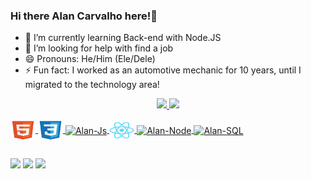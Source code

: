 ### Hi there Alan Carvalho here!👋


- 🌱 I’m currently learning Back-end with Node.JS
- 🤔 I’m looking for help with find a job
- 😄 Pronouns: He/Him (Ele/Dele)
- ⚡ Fun fact: I worked as an automotive mechanic for 10 years, until I migrated to the technology area!

<div align="center">
  <a href="https://github.com/Alan-JSantana">
  <img height="160em" src="https://github-readme-stats.vercel.app/api?username=Alan-JSantana&show_icons=true&theme=merko&include_all_commits=true&count_private=true"/>
  <img height="160em" src="https://github-readme-stats.vercel.app/api/top-langs/?username=Alan-JSantana&layout=compact&langs_count=7&theme=merko"/>
</div>

  <div style="display: inline_block"><br>
    <img align="center" alt="Alan-HTML" height="30" width="40" src="https://raw.githubusercontent.com/devicons/devicon/master/icons/html5/html5-original.svg">
    <img align="center" alt="Alan-CSS" height="30" width="40" src="https://raw.githubusercontent.com/devicons/devicon/master/icons/css3/css3-original.svg">
    <img align="center" alt="Alan-Js" height="30" width="40" src="https://cdn.jsdelivr.net/gh/devicons/devicon/icons/javascript/javascript-original.svg">
    <img align="center" alt="Alan-React" height="30" width="40" src="https://raw.githubusercontent.com/devicons/devicon/master/icons/react/react-original.svg">
    <img align="center" alt="Alan-Node" height="30" width="40" src="https://cdn.jsdelivr.net/gh/devicons/devicon/icons/nodejs/nodejs-original.svg">
    <img align="center" alt="Alan-SQL" height="50" width="60" src="https://cdn.jsdelivr.net/gh/devicons/devicon/icons/mysql/mysql-original-wordmark.svg">
 </div>
  
  ##
  
  <div>
 	<a href="https://www.linkedin.com/in/alan-carvalho-santana-943077b1/" target="_blank"><img src="https://img.shields.io/badge/LinkedIn-0077B5?style=for-the-badge&logo=linkedin&logoColor=white" target="_blank"></a>
 <a href="https://alancsantana.framer.website/" target="_blank"><img src="https://img.shields.io/badge/linktree-39E09B?style=for-the-badge&logo=linktree&logoColor=white"></a> 
  <a href = "mailto:ziggy.poeira.estelar@gmail.com"><img src="https://img.shields.io/badge/-Gmail-%23333?style=for-the-badge&logo=gmail&logoColor=white" target="_blank"></a> 
  </div>
